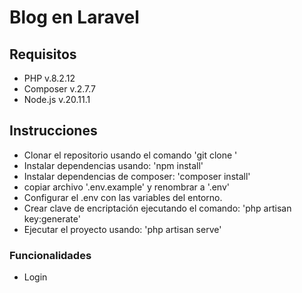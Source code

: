 # Blog en Laravel
## Requisitos
- PHP v.8.2.12
- Composer v.2.7.7
- Node.js v.20.11.1

## Instrucciones
- Clonar el repositorio usando el comando 'git clone <url>'
- Instalar dependencias usando: 'npm install'
- Instalar dependencias de composer: 'composer install'
- copiar archivo '.env.example' y renombrar a '.env'
- Configurar el .env con las variables del entorno.
- Crear clave de encriptación ejecutando el comando: 'php artisan key:generate'
- Ejecutar el proyecto usando: 'php artisan serve'

### Funcionalidades
- Login
